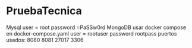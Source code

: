 # PruebaTecnica
Mysql 
user = root
password =PaSSw0rd
MongoDB
usar docker compose en docker-compose.yaml
user = rootuser
password rootpass 
puertos usados: 
8080
8081
27017
3306

